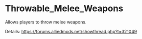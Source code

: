 # Throwable_Melee_Weapons
Allows players to throw melee weapons.

Details: https://forums.alliedmods.net/showthread.php?t=321049
